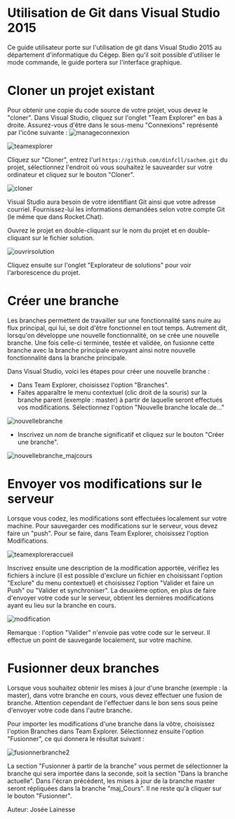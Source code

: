# Utilisation de Git dans Visual Studio 2015
Ce guide utilisateur porte sur l'utilisation de git dans Visual Studio 2015 au département d'informatique du Cégep. Bien qu'il soit possible d'utiliser le mode commande, le guide portera sur l'interface graphique.

# Cloner un projet existant
Pour obtenir une copie du code source de votre projet, vous devez le "cloner". Dans Visual Studio, cliquez sur l'onglet "Team Explorer" en bas à droite. Assurez-vous d'être dans le sous-menu "Connexions" représenté par l'icône suivante : ![manageconnexion](https://github.com/dinfcll/sachem/blob/master/sachem/_Contribute/wiki/manageconnexion.png)

![teamexplorer](https://github.com/dinfcll/sachem/blob/master/sachem/_Contribute/wiki/teamexplorer.png)

Cliquez sur "Cloner", entrez l'url `https://github.com/dinfcll/sachem.git` du projet, sélectionnez l'endroit où vous souhaitez le sauvearder sur votre ordinateur et cliquez sur le bouton "Cloner".

![cloner](https://github.com/dinfcll/sachem/blob/master/sachem/_Contribute/wiki/Capture.PNG)

Visual Studio aura besoin de votre identifiant Git ainsi que votre adresse courriel. Fournissez-lui les informations demandées selon votre compte Git (le même que dans Rocket.Chat).

Ouvrez le projet en double-cliquant sur le nom du projet et en double-cliquant sur le fichier solution.

![ouvrirsolution](https://github.com/dinfcll/sachem/blob/master/sachem/_Contribute/wiki/ouvrirsolution.png)

Cliquez ensuite sur l'onglet "Explorateur de solutions" pour voir l'arborescence du projet.


# Créer une branche
Les branches permettent de travailler sur une fonctionnalité sans nuire au flux principal, qui lui, se doit d'être fonctionnel en tout temps. Autrement dit, lorsqu'on développe une nouvelle fonctionnalité, on se crée une nouvelle branche. Une fois celle-ci terminée, testée et validée, on fusionne cette branche avec la branche principale envoyant ainsi notre nouvelle fonctionnalité dans la branche principale.

Dans Visual Studio, voici les étapes pour créer une nouvelle branche :
  - Dans Team Explorer, choisissez l'option "Branches".
  - Faites apparaître le menu contextuel (clic droit de la souris) sur la branche parent (exemple : master) à partir de laquelle seront effectués vos modifications. Sélectionnez l'option "Nouvelle branche locale de..."

![nouvellebranche](https://github.com/dinfcll/sachem/blob/master/sachem/_Contribute/wiki/nouvellebranche.png)

  - Inscrivez un nom de branche significatif et cliquez sur le bouton "Créer une branche".

![nouvellebranche_majcours](https://github.com/dinfcll/sachem/blob/master/sachem/_Contribute/wiki/nouvellebranche_majcours.png)


# Envoyer vos modifications sur le serveur
Lorsque vous codez, les modifications sont effectuées localement sur votre machine. Pour sauvegarder ces modifications sur le serveur, vous devez faire un "push". Pour se faire, dans Team Explorer, choisissez l'option Modifications.

![teamexploreraccueil](https://github.com/dinfcll/sachem/blob/master/sachem/_Contribute/wiki/teamexploreraccueil.png)

Inscrivez ensuite une description de la modification apportée, vérifiez les fichiers à inclure (il est possible d'exclure un fichier en choisissant l'option "Exclure" du menu contextuel) et choisissez l'option "Valider et faire un Push" ou "Valider et synchroniser". La deuxième option, en plus de faire d'envoyer votre code sur le serveur, obtient les dernières modifications ayant eu lieu sur la branche en cours.

![modification](https://github.com/dinfcll/sachem/blob/master/sachem/_Contribute/wiki/modification.png)

Remarque : l'option "Valider" n'envoie pas votre code sur le serveur. Il effectue un point de sauvegarde localement, sur votre machine.



# Fusionner deux branches
Lorsque vous souhaitez obtenir les mises à jour d'une branche (exemple : la master), dans votre branche en cours, vous devez effectuer une fusion de branche. Attention cependant de l'effectuer dans le bon sens sous peine d'envoyer votre code dans l'autre branche.

Pour importer les modifications d'une branche dans la vôtre, choisissez l'option Branches dans Team Explorer. Sélectionnez ensuite l'option "Fusionner", ce qui donnera le résultat suivant :

![fusionnerbranche2](https://github.com/dinfcll/sachem/blob/master/sachem/_Contribute/wiki/fusionbranche_etape2.png)

La section "Fusionner à partir de la branche" vous permet de sélectionner la branche qui sera importée dans la seconde, soit la section "Dans la branche actuelle". Dans l'écran précédent, les mises à jour de la branche master seront répliquées dans la branche "maj_Cours". Il ne reste qu'à cliquer sur le bouton "Fusionner".

Auteur: Josée Lainesse